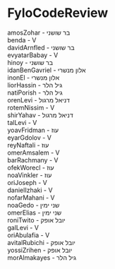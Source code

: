 # FyloCodeReview

amosZohar - בר שושני
</br>
benda - V
</br>
davidArnfled - בר שושני
</br>
evyatarBabay - V
</br>
hinoy - בר שושני
</br>
idanBenGavriel - אלון מנשרי
</br>
inonEl - אלון מנשרי
</br>
liorHassin - גיל הלר
</br>
natiPorish - גיל הלר
</br>
orenLevi - דניאל מרגול
</br>
rotemNissim - V
</br>
shirYahav - דניאל מרגול
</br>
talLevi - V
</br>
yoavFridman - עוז
</br>
eyarGdolov - V
</br>
reyNaftali - עוז
</br>
omerAmsalem - V
</br>
barRachmany - V
</br>
ofekWorecl - עוז
</br>
noaVinkler - עוז
</br>
oriJoseph - V
</br>
danielIzhaki - V
</br>
nofarMahani - V
</br>
noaGedo - שני ימין
</br>
omerElias - שני ימין
</br>
roniTwito - יובל אופק
</br>
galLevi - V
</br>
oriAbulafia - V
</br>
avitalRubichi - יובל אופק
</br>
yossiZrihen - יובל אופק
</br>
morAlmakayes - גיל הלר
</br>

